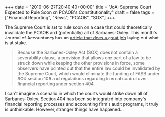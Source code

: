 +++
date = "2010-06-27T20:40:40+00:00"
title = "JoA: Supreme Court Expected to Rule Soon on PCAOB's Constitutionality"
draft = false
tags = ["Financial Reporting", "News", "PCAOB", "SOX"]
+++

The Supreme Court is set to rule soon on a case that could theoretically invalidate the PCAOB and (potentially) all of Sarbanes-Oxley. This month's Journal of Accountancy has an [article that does a great job](http://www.journalofaccountancy.com/Web/20102871.htm) laying out what is at stake.

> Because the Sarbanes-Oxley Act (SOX) does not contain a severability clause, a provision that allows one part of a law to be struck down while keeping the other provisions in force, some observers have pointed out that the entire law could be invalidated by the Supreme Court, which would eliminate the funding of FASB under SOX section 109 and regulations regarding internal control over financial reporting under section 404.

I can't imagine a scenario in which the courts would strike down all of Sarbanes-Oxley. Section 404 has been so integrated into company's financial reporting processes and accounting firm's audit programs, it truly is unthinkable. However, stranger things have happened...
